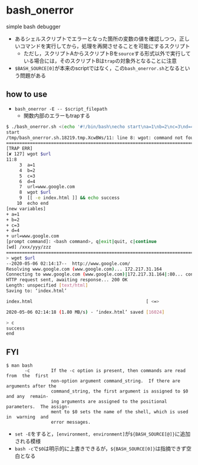 # bash_onerror

simple bash debugger

* あるシェルスクリプトでエラーとなった箇所の変数の値を確認しつつ，正しいコマンドを実行してから，処理を再開させることを可能にするスクリプト
  * ただし，スクリプトAからスクリプトBを`source`する形式以外で実行している場合には，そのスクリプトBは`trap`の対象外となることに注意
* `$BASH_SOURCE[0]`が本来のscriptではなく，この`bash_onerror.sh`となるという問題がある

## how to use
* `bash_onerror -E -- $script_filepath`
  * 関数内部のエラーもtrapする

```bash
$ ./bash_onerror.sh <(echo '#!/bin/bash\necho start\na=1\nb=2\nc=3\nd=4\nurl=www.google.com\nwgot $url\n[[ -e index.html ]] && echo success\necho end')
start
/tmp/bash_onerror.sh.18219.tmp.XcwBWs/11: line 8: wgot: command not found
=================================================================================================================================================================================================
[TRAP ERR]
[✘ 127] wgot $url
11:8
     3	a=1
     4	b=2
     5	c=3
     6	d=4
     7	url=www.google.com
     8	wgot $url
     9	[[ -e index.html ]] && echo success
    10	echo end
[new variables]
+ a=1
+ b=2
+ c=3
+ d=4
+ url=www.google.com
[prompt command]: <bash command>, q|exit|quit, c|continue
[wd] /xxx/yyy/zzz
=================================================================================================================================================================================================
> wget $url
--2020-05-06 02:14:17--  http://www.google.com/
Resolving www.google.com (www.google.com)... 172.217.31.164
Connecting to www.google.com (www.google.com)|172.217.31.164|:80... connected.
HTTP request sent, awaiting response... 200 OK
Length: unspecified [text/html]
Saving to: ‘index.html’

index.html                                           [ <=>                                                                                                    ]  15.65K  --.-KB/s    in 0.008s

2020-05-06 02:14:18 (1.80 MB/s) - ‘index.html’ saved [16024]

> c
success
end
```

## FYI
```
$ man bash
       -c        If the -c option is present, then commands are read  from  the  first
                 non-option argument command_string.  If there are arguments after the
                 command_string, the first argument is assigned to $0 and any  remain-
                 ing arguments are assigned to the positional parameters.  The assign-
                 ment to $0 sets the name of the shell, which is used in  warning  and
                 error messages.
```

* `set -E`をすると，`[environment, environment]`が`${BASH_SOURCE[@]}`に追加される模様
* `bash -c`で`$0`は明示的に上書きできるが，`${BASH_SOURCE[0]}`は指摘できず空白となる
